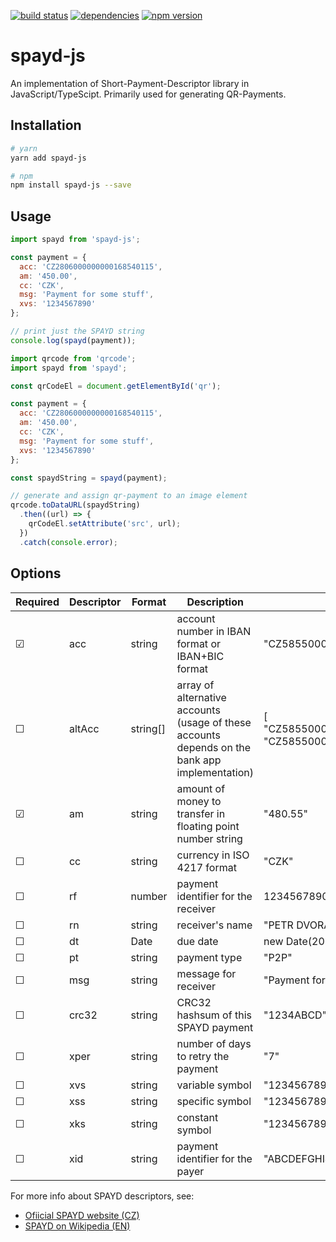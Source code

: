 [![build status](https://travis-ci.org/Tajnymag/spayd-js.svg?branch=master)](https://travis-ci.org/Tajnymag/spayd-js)
[![dependencies](https://david-dm.org/tajnymag/spayd-js.svg)](https://david-dm.org/tajnymag/spayd-js)
[![npm version](https://badge.fury.io/js/spayd.svg)](https://badge.fury.io/js/spayd)

# spayd-js

An implementation of Short-Payment-Descriptor library in JavaScript/TypeScipt. Primarily used for generating QR-Payments.

## Installation

```bash
# yarn
yarn add spayd-js

# npm
npm install spayd-js --save
```

## Usage

```js
import spayd from 'spayd-js';

const payment = {
  acc: 'CZ2806000000000168540115',
  am: '450.00',
  cc: 'CZK',
  msg: 'Payment for some stuff',
  xvs: '1234567890'
};

// print just the SPAYD string
console.log(spayd(payment));
```

```js
import qrcode from 'qrcode';
import spayd from 'spayd';

const qrCodeEl = document.getElementById('qr');

const payment = {
  acc: 'CZ2806000000000168540115',
  am: '450.00',
  cc: 'CZK',
  msg: 'Payment for some stuff',
  xvs: '1234567890'
};

const spaydString = spayd(payment);

// generate and assign qr-payment to an image element
qrcode.toDataURL(spaydString)
  .then((url) => {
    qrCodeEl.setAttribute('src', url);
  })
  .catch(console.error);
```

## Options

| Required | Descriptor | Format | Description | Example |
| --- | --- | --- | --- | --- |
| &#9745; | acc | string | account number in IBAN format or IBAN+BIC format | "CZ5855000000001265098001+RZBCCZPP" |
| &#9744; | altAcc | string[] | array of alternative accounts (usage of these accounts depends on the bank app implementation) | [ "CZ5855000000001265098001+RZBCCZPP", "CZ5855000000001265098001" ] |
| &#9745; | am | string | amount of money to transfer in floating point number string | "480.55" |
| &#9744; | cc | string | currency in ISO 4217 format | "CZK" |
| &#9744; | rf | number | payment identifier for the receiver | 1234567890123456 |
| &#9744; | rn | string | receiver's name | "PETR DVORAK"
| &#9744; | dt | Date | due date | new Date(2018, 3, 20) |
| &#9744; | pt | string | payment type | "P2P" |
| &#9744; | msg | string | message for receiver | "Payment for some stuff" |
| &#9744; | crc32 | string | CRC32 hashsum of this SPAYD payment | "1234ABCD" |
| &#9744; | xper | string | number of days to retry the payment | "7" |
| &#9744; | xvs | string | variable symbol | "1234567890" |
| &#9744; | xss | string | specific symbol | "1234567890" |
| &#9744; | xks | string | constant symbol | "1234567890" |
| &#9744; | xid | string | payment identifier for the payer | "ABCDEFGHIJ1234567890" |

For more info about SPAYD descriptors, see:
* [Ofiicial SPAYD website (CZ)](https://qr-platba.cz/pro-vyvojare/specifikace-formatu/)
* [SPAYD on Wikipedia (EN)](https://en.wikipedia.org/wiki/Short_Payment_Descriptor)
